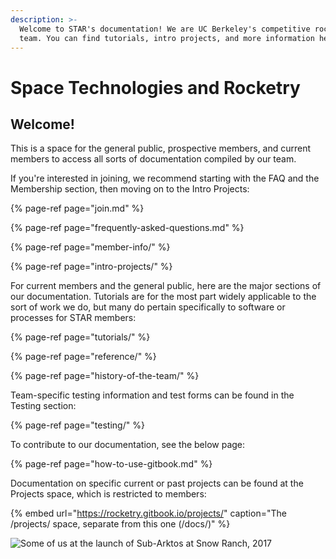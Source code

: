 ```yaml
---
description: >-
  Welcome to STAR's documentation! We are UC Berkeley's competitive rocketry
  team. You can find tutorials, intro projects, and more information here.
---
```


# Space Technologies and Rocketry

## Welcome!

This is a space for the general public, prospective members, and current members to access all sorts of documentation compiled by our team. 

If you're interested in joining, we recommend starting with the FAQ and the Membership section, then moving on to the Intro Projects:

{% page-ref page="join.md" %}

{% page-ref page="frequently-asked-questions.md" %}

{% page-ref page="member-info/" %}

{% page-ref page="intro-projects/" %}

For current members and the general public, here are the major sections of our documentation. Tutorials are for the most part widely applicable to the sort of work we do, but many do pertain specifically to software or processes for STAR members:

{% page-ref page="tutorials/" %}

{% page-ref page="reference/" %}

{% page-ref page="history-of-the-team/" %}

Team-specific testing information and test forms can be found in the Testing section:

{% page-ref page="testing/" %}

To contribute to our documentation, see the below page:

{% page-ref page="how-to-use-gitbook.md" %}

Documentation on specific current or past projects can be found at the Projects space, which is restricted to members:

{% embed url="https://rocketry.gitbook.io/projects/" caption="The /projects/ space, separate from this one \(/docs/\)" %}



![Some of us at the launch of Sub-Arktos at Snow Ranch, 2017](.gitbook/assets/snow-ranch-group-1-of-2.jpg)


